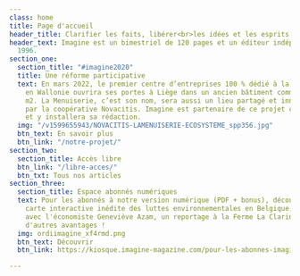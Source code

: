 ```yaml
---
class: home
title: Page d'accueil
header_title: Clarifier les faits, libérer<br>les idées et les esprits
header_text: Imagine est un bimestriel de 120 pages et un éditeur indépendant depuis
  1996.
section_one:
  section_title: "#imagine2020"
  title: Une réforme participative
  text: En mars 2022, le premier centre d’entreprises 100 % dédié à la transition
    en Wallonie ouvrira ses portes à Liège dans un ancien bâtiment communal de 2000
    m2. La Menuiserie, c’est son nom, sera aussi un lieu partagé et innovant développé
    par la coopérative Novacitis. Imagine est partenaire de ce projet citoyen et collaboratif
    et y installera sa rédaction.
  img: "/v1599655943/NOVACITIS-LAMENUISERIE-ECOSYSTEME_spp356.jpg"
  btn_text: En savoir plus
  btn_link: "/notre-projet/"
section_two:
  section_title: Accès libre
  btn_link: "/libre-acces/"
  btn_txt: Tous nos articles
section_three:
  section_title: Espace abonnés numériques
  text: Pour les abonnés à notre version numérique (PDF + bonus), découvrez notre
    carte interactive inédite des luttes environnementales en Belgique, un grand entretien
    avec l'économiste Geneviève Azam, un reportage à la Ferme La Clarine... et bien
    d'autres avantages !
  img: ordiimagine_xf4rmd.png
  btn_text: Découvrir
  btn_link: https://kiosque.imagine-magazine.com/pour-les-abonnes-imagine/

---
```

